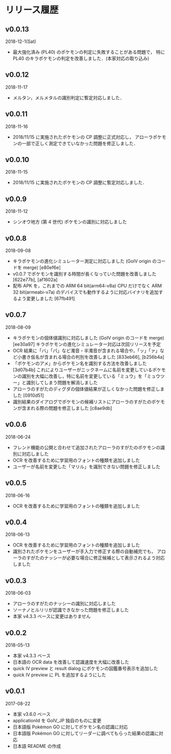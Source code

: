 # リリース履歴

## v0.0.13

2018-12-1(Sat)

* 最大強化済み (PL40) のポケモンの判定に失敗することがある問題で，
  特に PL40 のキラポケモンの判定を改善しました．(本家対応の取り込み)

## v0.0.12

2018-11-17

* メルタン，メルメタルの識別判定に暫定対応しました．

## v0.0.11

2018-11-16

* 2018/11/15 に実施されたポケモンの CP 調整に正式対応し，
  アローラポケモンの一部で正しく測定できていなかった問題を修正しました．

## v0.0.10

2018-11-15

* 2018/11/15 に実施されたポケモンの CP 調整に暫定対応しました．

## v0.0.9

2018-11-12

* シンオウ地方 (第 4 世代) ポケモンの識別に対応しました

## v0.0.8

2018-09-08

* キラポケモンの進化シミュレーター測定に対応しました (GoIV origin のコードを merge) [e80ef6e]
* v0.0.7 でポケモンを識別する時間が長くなっていた問題を改善しました [622e77b], [af1602a]
* 配布 APK を，これまでの ARM 64 bit(arm64-v8a) CPU だけでなく ARM 32 bit(armeabi-v7a) のデバイスでも動作するように対応バイナリを追加するよう変更しました [67fb491]

## v0.0.7

2018-08-09

* キラポケモンの個体値識別に対応しました (GoIV origin のコードを merge) [ee30a97]
  キラポケモンの進化シミュレーター対応は次回リリースを予定
* OCR 結果に「バ」「パ」など濁音・半濁音が含まれる場合や，「ッ」「ァ」など小書き仮名が含まれる場合の判別を改善しました [833eb66], [b256b4a]
* 「ポケモンのアメ」からポケモン名を識別する方法を改善しました [3d07b4b]
  これによりユーザーがニックネームに名前を変更しているポケモンの識別を大幅に改善し，特に名前を変更している「ミュウ」を「ミュウツー」と識別してしまう問題を解消しました 
* アローラのすがたのディグダの個体値結果が正しくなかった問題を修正しました [0910d51]
* 識別結果のダイアログでポケモンの候補リストにアローラのすがたのポケモンが含まれる際の問題を修正しました [c8ae9db]

## v0.0.6

2018-06-24

* フレンド機能の公開と合わせて追加されたアローラのすがたのポケモンの識別に対応しました
* OCR を改善するために学習用のフォントの種類を追加しました
* ユーザーが名前を変更した「マリル」を識別できない問題を修正しました

## v0.0.5

2018-06-16

* OCR を改善するために学習用のフォントの種類を追加しました

## v0.0.4

2018-06-13

* OCR を改善するために学習用のフォントの種類を追加しました
* 識別されたポケモンをユーザーが手入力で修正する際の自動補完でも，
  アローラのすがたのナッシーが必要な場合に修正候補として表示されるよう対応しました

## v0.0.3

2018-06-03

* アローラのすがたのナッシーの識別に対応しました
* ソーナノとルリリが認識できなかった問題を修正しました
* 本家 v4.3.3 ベースに変更はありません

## v0.0.2

2018-05-13

* 本家 v4.3.3 ベース
* 日本語の OCR data を改善して認識速度を大幅に改善した
* quick IV preview と result dialog にポケモンの図鑑番号表示を追加した
* quick IV preview に PL を追加するようにした

## v0.0.1

2017-08-22

* 本家 v3.6.0 ベース
* applicationId を GoIV_JP 独自のものに変更
* 日本語版 Pokémon GO に対してポケモン名の認識に対応
* 日本語版 Pokémon GO に対してリーダーに調べてもらった結果の認識に対応
* 日本語 README の作成
